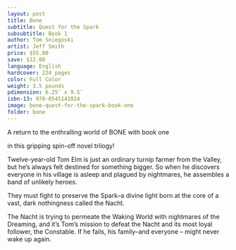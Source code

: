 ```yaml
---
layout: post
title: Bone
subtitle: Quest for the Spark
subsubtitle: Book 1
author: Tom Sniegoski
artist: Jeff Smith
price: $55.00
save: $12.00
language: English
hardcover: 224 pages
color: Full Color
weight: 3.5 pounds
pdimension: 6.25″ x 9.5″
isbn-13: 978-0545141024
image: bone-quest-for-the-spark-book-one
folder: bone
---
```


A return to the enthralling world of BONE with book one

in this gripping spin-off novel trilogy!

Twelve-year-old Tom Elm is just an ordinary turnip farmer from the Valley, but he’s always felt destined for something bigger. So when he discovers everyone in his village is asleep and plagued by nightmares, he assembles a band of unlikely heroes. 

They must fight to preserve the Spark–a divine light born at the core of a vast, dark nothingness called the Nacht. 

The Nacht is trying to permeate the Waking World with nightmares of the Dreaming, and it’s Tom’s mission to defeat the Nacht and its most loyal follower, the Constable. If he fails, his family–and everyone – might never wake up again.